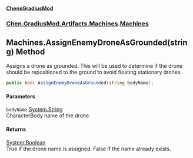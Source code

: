 
#### [ChensGradiusMod](index 'index')

### [Chen.GradiusMod.Artifacts.Machines](ayrCd5wE1fGIQOox6GFHYA 'Chen.GradiusMod.Artifacts.Machines').[Machines](06BKrroboYsdkfWNwbWj1A 'Chen.GradiusMod.Artifacts.Machines.Machines')

## Machines.AssignEnemyDroneAsGrounded(string) Method
Assigns a drone as grounded. This will be used to determine if the drone should be repositioned to the ground to avoid floating stationary drones.  
```csharp
public bool AssignEnemyDroneAsGrounded(string bodyName);
```

#### Parameters
<a name='Chen_GradiusMod_Artifacts_Machines_Machines_AssignEnemyDroneAsGrounded(string)_bodyName'></a>
`bodyName` [System.String](https://docs.microsoft.com/en-us/dotnet/api/System.String 'System.String')  
CharacterBody name of the drone.
  

#### Returns
[System.Boolean](https://docs.microsoft.com/en-us/dotnet/api/System.Boolean 'System.Boolean')  
True if the drone name is assigned. False if the name already exists.
